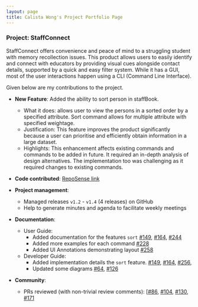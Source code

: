 ```yaml
---
layout: page
title: Calista Wong's Project Portfolio Page
---
```


### Project: StaffConnect

StaffConnect offers convenience and peace of mind to a struggling student with memory recollection issues. This product allows users to easily identify and connect with educators by providing visual cues alongside contact details, supported by a quick and easy filter system. While it has a GUI, most of the user interactions happen using a CLI (Command Line Interface).

Given below are my contributions to the project.

* **New Feature**: Added the ability to sort person in staffBook.
  * What it does: allows user to view the persons in a sorted order by a specified attribute. Sort command allows for multiple attribute with specified weightage.
  * Justification: This feature improves the product significantly because a user can prioritise and efficiently obtain information in a large dataset.
  * Highlights: This enhancement affects existing commands and commands to be added in future. It required an in-depth analysis of design alternatives. The implementation too was challenging as it required changes to existing commands.

* **Code contributed**: [RepoSense link](https://nus-cs2103-ay2324s2.github.io/tp-dashboard/?search=whitesnowx&sort=groupTitle&sortWithin=title&timeframe=commit&mergegroup=&groupSelect=groupByRepos&breakdown=true&checkedFileTypes=docs~functional-code~test-code~other&since=2024-02-23&tabOpen=true&tabType=authorship&tabAuthor=whitesnowx&tabRepo=AY2324S2-CS2103-F08-3%2Ftp%5Bmaster%5D&authorshipIsMergeGroup=false&authorshipFileTypes=docs~functional-code~test-code~other&authorshipIsBinaryFileTypeChecked=false&authorshipIsIgnoredFilesChecked=false)

* **Project management**:
  * Managed releases `v1.2` - `v1.4` (4 releases) on GitHub
  * Help to generate minutes and agenda to facilitate weekly meetings

* **Documentation**:
  * User Guide:
    * Added documentation for the features `sort` [\#149](https://github.com/AY2324S2-CS2103-F08-3/tp/pull/149), [\#164](https://github.com/AY2324S2-CS2103-F08-3/tp/pull/164), [\#244](https://github.com/AY2324S2-CS2103-F08-3/tp/pull/244)
    * Added more examples for each command [\#228](https://github.com/AY2324S2-CS2103-F08-3/tp/pull/228)
    * Added UI Annotations demonstrating layout [\#258](https://github.com/AY2324S2-CS2103-F08-3/tp/pull/258)
  * Developer Guide:
    * Added implementation details the `sort` feature. [\#149](https://github.com/AY2324S2-CS2103-F08-3/tp/pull/149), [\#164](https://github.com/AY2324S2-CS2103-F08-3/tp/pull/164), [\#256](https://github.com/AY2324S2-CS2103-F08-3/tp/pull/256),
    * Updated some diagrams [\#64](https://github.com/AY2324S2-CS2103-F08-3/tp/pull/64), [\#126](https://github.com/AY2324S2-CS2103-F08-3/tp/pull/126)

* **Community**:
  * PRs reviewed (with non-trivial review comments): [[\#86](https://github.com/AY2324S2-CS2103-F08-3/tp/pull/86), [\#104](https://github.com/AY2324S2-CS2103-F08-3/tp/pull/104), [\#130](https://github.com/AY2324S2-CS2103-F08-3/tp/pull/130), [\#171](https://github.com/AY2324S2-CS2103-F08-3/tp/pull/171)


